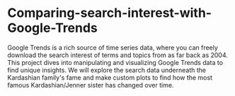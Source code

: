 # Comparing-search-interest-with-Google-Trends

Google Trends is a rich source of time series data, where you can freely download the search interest of terms and topics from as far back as 2004. This project dives into manipulating and visualizing Google Trends data to find unique insights.  We will explore the search data underneath the Kardashian family's fame and make custom plots to find how the most famous Kardashian/Jenner sister has changed over time. 
